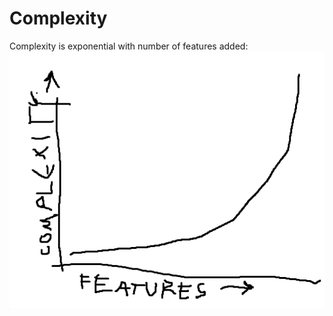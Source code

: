# Complexity
Complexity is exponential with number of features added:
![455d7fe0612de3b723bd4dccce1cf8a1.png](../_resources/455d7fe0612de3b723bd4dccce1cf8a1.png)